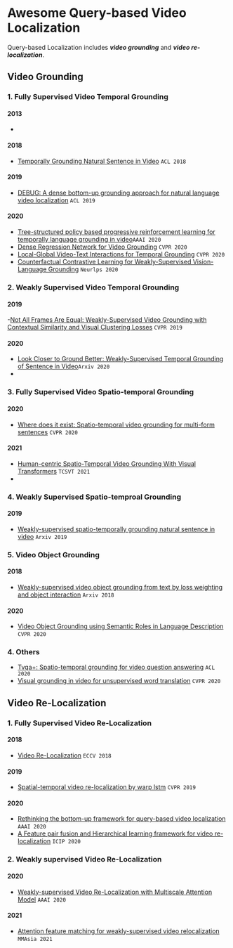 # Awesome Query-based Video Localization

Query-based Localization includes ***video grounding*** and ***video re-localization***.

## Video Grounding
### 1. Fully Supervised Video Temporal Grounding
#### 2013
- [](https://www.cv-foundation.org/openaccess/content_iccv_workshops_2013/W20/papers/Evangelidis_From_Video_Matching_2013_ICCV_paper.pdf)
#### 2018
- [Temporally Grounding Natural Sentence in Video](https://www.aclweb.org/anthology/D18-1015.pdf) `ACL 2018`

#### 2019
- [DEBUG: A dense bottom-up grounding approach for natural language video localization](https://www.aclweb.org/anthology/D19-1518.pdf) `ACL 2019`

#### 2020
- [Tree-structured policy based progressive reinforcement learning for temporally language grounding in video](https://ojs.aaai.org/index.php/AAAI/article/download/6924/6778)`AAAI 2020`
- [Dense Regression Network for Video Grounding](https://openaccess.thecvf.com/content_CVPR_2020/papers/Zeng_Dense_Regression_Network_for_Video_Grounding_CVPR_2020_paper.pdf) `CVPR 2020`
- [Local-Global Video-Text Interactions for Temporal Grounding](http://openaccess.thecvf.com/content_CVPR_2020/papers/Mun_Local-Global_Video-Text_Interactions_for_Temporal_Grounding_CVPR_2020_paper.pdf) `CVPR 2020`
- [Counterfactual Contrastive Learning for Weakly-Supervised Vision-Language Grounding](https://proceedings.neurips.cc/paper_files/paper/2020/hash/d27b95cac4c27feb850aaa4070cc4675-Abstract.html) `Neurlps 2020`

### 2. Weakly Supervised Video Temporal Grounding
#### 2019
-[Not All Frames Are Equal: Weakly-Supervised Video Grounding with Contextual Similarity and Visual Clustering Losses](http://openaccess.thecvf.com/content_CVPR_2019/papers/Shi_Not_All_Frames_Are_Equal_Weakly-Supervised_Video_Grounding_With_Contextual_CVPR_2019_paper.pdf) `CVPR 2019`


#### 2020
- [Look Closer to Ground Better: Weakly-Supervised Temporal Grounding of Sentence in Video](https://arxiv.org/pdf/2001.09308.pdf)`Arxiv 2020`
- 

### 3. Fully Supervised Video Spatio-temporal Grounding
#### 2020
- [Where does it exist: Spatio-temporal video grounding for multi-form sentences](http://openaccess.thecvf.com/content_CVPR_2020/papers/Zhang_Where_Does_It_Exist_Spatio-Temporal_Video_Grounding_for_Multi-Form_Sentences_CVPR_2020_paper.pdf) `CVPR 2020`

#### 2021
- [Human-centric Spatio-Temporal Video Grounding With Visual Transformers](https://ieeexplore.ieee.org/abstract/document/9446308) `TCSVT 2021`
- 

###  4. Weakly Supervised Spatio-temproal Grounding
#### 2019
- [Weakly-supervised spatio-temporally grounding natural sentence in video](https://arxiv.org/pdf/1906.02549) `Arxiv 2019`

### 5. Video Object Grounding
#### 2018
- [Weakly-supervised video object grounding from text by loss weighting and object interaction](https://arxiv.org/pdf/1805.02834.pdf) `Arxiv 2018`

#### 2020
- [Video Object Grounding using Semantic Roles in Language Description](https://openaccess.thecvf.com/content_CVPR_2020/papers/Sadhu_Video_Object_Grounding_Using_Semantic_Roles_in_Language_Description_CVPR_2020_paper.pdf) `CVPR 2020`

### 4. Others
- [Tvqa+: Spatio-temporal grounding for video question answering](https://arxiv.org/pdf/1904.11574) `ACL 2020`
- [Visual grounding in video for unsupervised word translation](http://openaccess.thecvf.com/content_CVPR_2020/papers/Sigurdsson_Visual_Grounding_in_Video_for_Unsupervised_Word_Translation_CVPR_2020_paper.pdf) `CVPR 2020`

## Video Re-Localization

### 1. Fully Supervised Video Re-Localization

#### 2018

- [Video Re-Localization](https://openaccess.thecvf.com/content_ECCV_2018/papers/Yang_Feng_Video_Re-localization_via_ECCV_2018_paper.pdf)	`ECCV 2018`

#### 2019

- [Spatial-temporal video re-localization by warp lstm](https://openaccess.thecvf.com/content_CVPR_2019/papers/Feng_Spatio-Temporal_Video_Re-Localization_by_Warp_LSTM_CVPR_2019_paper.pdf) `CVPR 2019`

#### 2020

- [Rethinking the bottom-up framework for query-based video localization](https://ojs.aaai.org/index.php/AAAI/article/download/6627/6481)	`AAAI 2020`
- [A Feature pair fusion and Hierarchical learning framework for video re-localization](https://ieeexplore.ieee.org/abstract/document/9190869)	`ICIP 2020`

### 2. Weakly supervised Video Re-Localization

#### 2020

- [Weakly-supervised Video Re-Localization with Multiscale Attention Model](https://ojs.aaai.org/index.php/AAAI/article/view/6763/6617) 	`AAAI 2020`

#### 2021

- [Attention feature matching for weakly-supervised video relocalization](https://dl.acm.org/doi/abs/10.1145/3444685.3446317)	`MMAsia 2021`

